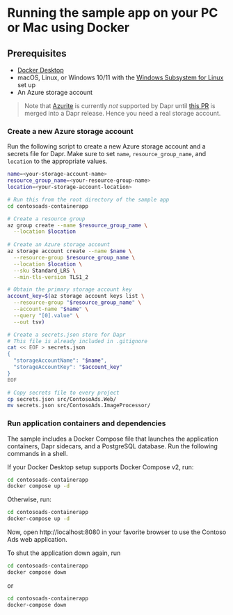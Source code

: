 # Running the sample app on your PC or Mac using Docker

## Prerequisites

* [Docker Desktop](https://docs.docker.com/docker-desktop/install/)
* macOS, Linux, or Windows 10/11 with the [Windows Subsystem for Linux](https://docs.microsoft.com/en-us/windows/wsl/) set up
* An Azure storage account

> Note that [Azurite](https://docs.microsoft.com/en-us/azure/storage/common/storage-use-azurite?toc=%2Fazure%2Fstorage%2Fblobs%2Ftoc.json&tabs=visual-studio)
> is currently _not_ supported by Dapr until [this PR](https://github.com/dapr/components-contrib/pull/1692) is merged into a Dapr release.
> Hence you need a real storage account.

### Create a new Azure storage account
Run the following script to create a new Azure storage account and a secrets file for Dapr.
Make sure to set `name`, `resource_group_name`, and `location` to the appropriate values.

```bash
name=<your-storage-account-name>
resource_group_name=<your-resource-group-name>
location=<your-storage-account-location>

# Run this from the root directory of the sample app
cd contosoads-containerapp

# Create a resource group
az group create --name $resource_group_name \
  --location $location
  
# Create an Azure storage account
az storage account create --name $name \
  --resource-group $resource_group_name \
  --location $location \
  --sku Standard_LRS \
  --min-tls-version TLS1_2

# Obtain the primary storage account key
account_key=$(az storage account keys list \
  --resource-group "$resource_group_name" \
  --account-name "$name" \
  --query "[0].value" \
  --out tsv)

# Create a secrets.json store for Dapr
# This file is already included in .gitignore
cat << EOF > secrets.json
{
  "storageAccountName": "$name",
  "storageAccountKey": "$account_key"
}
EOF

# Copy secrets file to every project
cp secrets.json src/ContosoAds.Web/
mv secrets.json src/ContosoAds.ImageProcessor/ 
```

### Run application containers and dependencies

The sample includes a Docker Compose file that launches the application containers, Dapr sidecars, and a PostgreSQL
database. Run the following commands in a shell.

If your Docker Desktop setup supports Docker Compose v2, run:

```bash
cd contosoads-containerapp
docker compose up -d
```

Otherwise, run:

```bash
cd contosoads-containerapp
docker-compose up -d
```

Now, open http://localhost:8080 in your favorite browser to use the Contoso Ads web application.

To shut the application down again, run

```bash
cd contosoads-containerapp
docker compose down
```

or

```bash
cd contosoads-containerapp
docker-compose down
```
